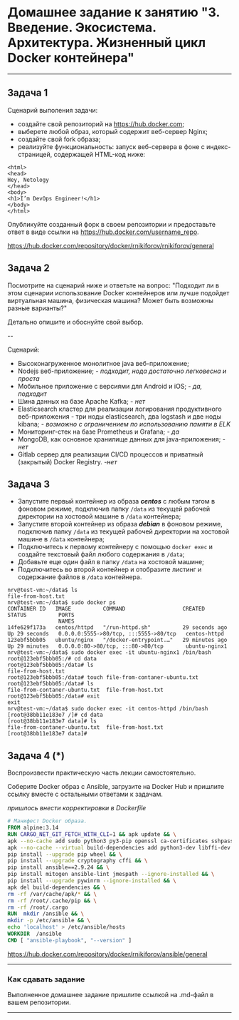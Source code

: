 
# Домашнее задание к занятию "3. Введение. Экосистема. Архитектура. Жизненный цикл Docker контейнера"

---

## Задача 1

Сценарий выполения задачи:

- создайте свой репозиторий на https://hub.docker.com;
- выберете любой образ, который содержит веб-сервер Nginx;
- создайте свой fork образа;
- реализуйте функциональность:
запуск веб-сервера в фоне с индекс-страницей, содержащей HTML-код ниже:
```
<html>
<head>
Hey, Netology
</head>
<body>
<h1>I’m DevOps Engineer!</h1>
</body>
</html>
```
Опубликуйте созданный форк в своем репозитории и предоставьте ответ в виде ссылки на https://hub.docker.com/username_repo.

https://hub.docker.com/repository/docker/rnikiforov/rnikiforov/general


## Задача 2

Посмотрите на сценарий ниже и ответьте на вопрос:
"Подходит ли в этом сценарии использование Docker контейнеров или лучше подойдет виртуальная машина, физическая машина? Может быть возможны разные варианты?"

Детально опишите и обоснуйте свой выбор.

--

Сценарий:

- Высоконагруженное монолитное java веб-приложение;
- Nodejs веб-приложение; - *подходит, нода достаточно легковесна и проста*
- Мобильное приложение c версиями для Android и iOS; - *да, подходит*
- Шина данных на базе Apache Kafka; - *нет*
- Elasticsearch кластер для реализации логирования продуктивного веб-приложения - три ноды elasticsearch, два logstash и две ноды kibana; - *возможно с ограничением по использованию памяти в ELK*
- Мониторинг-стек на базе Prometheus и Grafana; - *да*
- MongoDB, как основное хранилище данных для java-приложения; - *нет*
- Gitlab сервер для реализации CI/CD процессов и приватный (закрытый) Docker Registry. -*нет*

## Задача 3

- Запустите первый контейнер из образа ***centos*** c любым тэгом в фоновом режиме, подключив папку ```/data``` из текущей рабочей директории на хостовой машине в ```/data``` контейнера;
- Запустите второй контейнер из образа ***debian*** в фоновом режиме, подключив папку ```/data``` из текущей рабочей директории на хостовой машине в ```/data``` контейнера;
- Подключитесь к первому контейнеру с помощью ```docker exec``` и создайте текстовый файл любого содержания в ```/data```;
- Добавьте еще один файл в папку ```/data``` на хостовой машине;
- Подключитесь во второй контейнер и отобразите листинг и содержание файлов в ```/data``` контейнера.
```shell
nrv@test-vm:~/data$ ls
file-from-host.txt
nrv@test-vm:~/data$ sudo docker ps
CONTAINER ID   IMAGE          COMMAND                  CREATED          STATUS          PORTS
                NAMES
14fe629f173a   centos/httpd   "/run-httpd.sh"          29 seconds ago   Up 29 seconds   0.0.0.0:5555->80/tcp, :::5555->80/tcp   centos-httpd
123ebf5bbb05   ubuntu/nginx   "/docker-entrypoint.…"   29 minutes ago   Up 29 minutes   0.0.0.0:80->80/tcp, :::80->80/tcp       ubuntu-nginx1
nrv@test-vm:~/data$ sudo docker exec -it ubuntu-nginx1 /bin/bash
root@123ebf5bbb05:/# cd data
root@123ebf5bbb05:/data# ls
file-from-host.txt
root@123ebf5bbb05:/data# touch file-from-contaner-ubuntu.txt
root@123ebf5bbb05:/data# ls
file-from-contaner-ubuntu.txt  file-from-host.txt
root@123ebf5bbb05:/data# exit
exit
nrv@test-vm:~/data$ sudo docker exec -it centos-httpd /bin/bash
[root@38bb11e183e7 /]# cd data
[root@38bb11e183e7 data]# ls
file-from-contaner-ubuntu.txt  file-from-host.txt
[root@38bb11e183e7 data]#
```

## Задача 4 (*)

Воспроизвести практическую часть лекции самостоятельно.

Соберите Docker образ с Ansible, загрузите на Docker Hub и пришлите ссылку вместе с остальными ответами к задачам.

*пришлось внести корректировки в Dockerfile*

```Dockerfile
# Манифест Docker образа.
FROM alpine:3.14
RUN CARGO_NET_GIT_FETCH_WITH_CLI=1 && apk update && \
apk --no-cache add sudo python3 py3-pip openssl ca-certificates sshpass openssh-client rsync git && \
apk --no-cache --virtual build-dependencies add python3-dev libffi-dev musl-dev gcc cargo openssl-dev libressl-dev build-base && \
pip install --upgrade pip wheel && \
pip install --upgrade cryptography cffi && \
pip install ansible==2.9.24 && \
pip install mitogen ansible-lint jmespath --ignore-installed && \
pip install --upgrade pywinrm --ignore-installed && \
apk del build-dependencies && \
rm -rf /var/cache/apk/* && \
rm -rf /root/.cache/pip && \
rm -rf /root/.cargo
RUN  mkdir /ansible && \
mkdir -p /etc/ansible && \
echo 'localhost' > /etc/ansible/hosts
WORKDIR  /ansible
CMD [ "ansible-playbook", "--version" ]
```
https://hub.docker.com/repository/docker/rnikiforov/ansible/general

---

### Как cдавать задание

Выполненное домашнее задание пришлите ссылкой на .md-файл в вашем репозитории.

---
